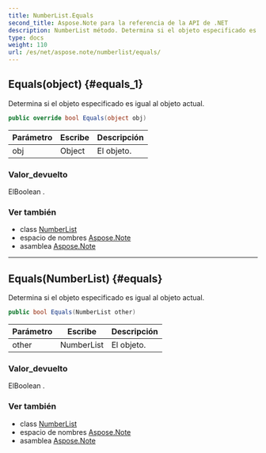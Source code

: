 ```yaml
---
title: NumberList.Equals
second_title: Aspose.Note para la referencia de la API de .NET
description: NumberList método. Determina si el objeto especificado es igual al objeto actual.
type: docs
weight: 110
url: /es/net/aspose.note/numberlist/equals/
---
```

## Equals(object) {#equals_1}

Determina si el objeto especificado es igual al objeto actual.

```csharp
public override bool Equals(object obj)
```

| Parámetro | Escribe | Descripción |
| --- | --- | --- |
| obj | Object | El objeto. |

### Valor_devuelto

ElBoolean .

### Ver también

* class [NumberList](../)
* espacio de nombres [Aspose.Note](../../numberlist/)
* asamblea [Aspose.Note](../../../)

---

## Equals(NumberList) {#equals}

Determina si el objeto especificado es igual al objeto actual.

```csharp
public bool Equals(NumberList other)
```

| Parámetro | Escribe | Descripción |
| --- | --- | --- |
| other | NumberList | El objeto. |

### Valor_devuelto

ElBoolean .

### Ver también

* class [NumberList](../)
* espacio de nombres [Aspose.Note](../../numberlist/)
* asamblea [Aspose.Note](../../../)



